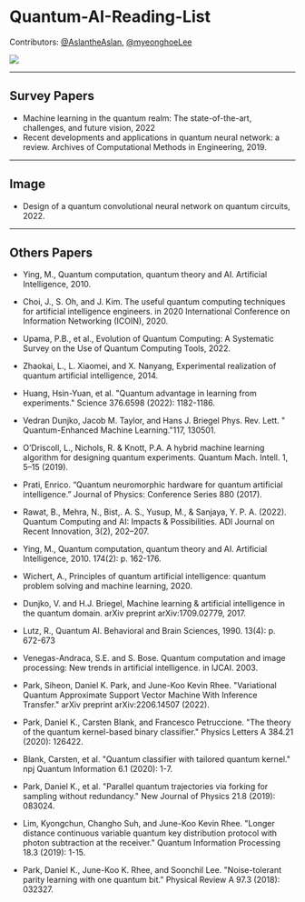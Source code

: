 # Quantum-AI-Reading-List

Contributors: [@AslantheAslan](https://github.com/AslantheAslan), [@myeonghoeLee](https://github.com/myeonghoeLee)

<a href="https://github.com/Namgyu97/Quantum-AI-Reading-List/graphs/contributors">
  <img src="https://contrib.rocks/image?repo=Namgyu97/Quantum-AI-Reading-List" />
</a>

------------------------------------------------------------------------------------
## Survey Papers

* Machine learning in the quantum realm: The state-of-the-art, challenges, and future vision, 2022
* Recent developments and applications in quantum neural network: a review. Archives of Computational Methods in Engineering, 2019.


------------------------------------------------------------------------------------
## Image

* Design of a quantum convolutional neural network on quantum circuits, 2022.

------------------------------------------------------------------------------------
## Others Papers

* Ying, M., Quantum computation, quantum theory and AI. Artificial Intelligence, 2010.
* Choi, J., S. Oh, and J. Kim. The useful quantum computing techniques for artificial intelligence engineers. in 2020 International Conference on Information Networking (ICOIN), 2020.
* Upama, P.B., et al., Evolution of Quantum Computing: A Systematic Survey on the Use of Quantum Computing Tools, 2022.
* Zhaokai, L., L. Xiaomei, and X. Nanyang, Experimental realization of quantum artificial intelligence, 2014.

* Huang, Hsin-Yuan, et al. "Quantum advantage in learning from experiments." Science 376.6598 (2022): 1182-1186.
* Vedran Dunjko, Jacob M. Taylor, and Hans J. Briegel Phys. Rev. Lett. " Quantum-Enhanced Machine Learning."117, 130501.
* O’Driscoll, L., Nichols, R. & Knott, P.A. A hybrid machine learning algorithm for designing quantum experiments. Quantum Mach. Intell. 1, 5–15 (2019).
* Prati, Enrico. “Quantum neuromorphic hardware for quantum artificial intelligence.” Journal of Physics: Conference Series 880 (2017).
* Rawat, B., Mehra, N., Bist,. A. S., Yusup, M., & Sanjaya, Y. P. A. (2022). Quantum Computing and AI: Impacts &amp; Possibilities. ADI Journal on Recent Innovation, 3(2), 202–207.

* Ying, M., Quantum computation, quantum theory and AI. Artificial Intelligence, 2010. 174(2): p. 162-176.
* Wichert, A., Principles of quantum artificial intelligence: quantum problem solving and machine learning, 2020.
* Dunjko, V. and H.J. Briegel, Machine learning & artificial intelligence in the quantum domain. arXiv preprint arXiv:1709.02779, 2017.
* Lutz, R., Quantum AI. Behavioral and Brain Sciences, 1990. 13(4): p. 672-673
* Venegas-Andraca, S.E. and S. Bose. Quantum computation and image processing: New trends in artificial intelligence. in IJCAI. 	2003.

* Park, Siheon, Daniel K. Park, and June-Koo Kevin Rhee. "Variational Quantum Approximate Support Vector Machine With Inference Transfer." arXiv preprint arXiv:2206.14507 (2022).
* Park, Daniel K., Carsten Blank, and Francesco Petruccione. "The theory of the quantum kernel-based binary classifier." Physics Letters A 384.21 (2020): 126422.
* Blank, Carsten, et al. "Quantum classifier with tailored quantum kernel." npj Quantum Information 6.1 (2020): 1-7.
* Park, Daniel K., et al. "Parallel quantum trajectories via forking for sampling without redundancy." New Journal of Physics 21.8 (2019): 083024.
* Lim, Kyongchun, Changho Suh, and June-Koo Kevin Rhee. "Longer distance continuous variable quantum key distribution protocol with photon subtraction at the receiver." Quantum Information Processing 18.3 (2019): 1-15.
* Park, Daniel K., June-Koo K. Rhee, and Soonchil Lee. "Noise-tolerant parity learning with one quantum bit." Physical Review A 97.3 (2018): 032327.
